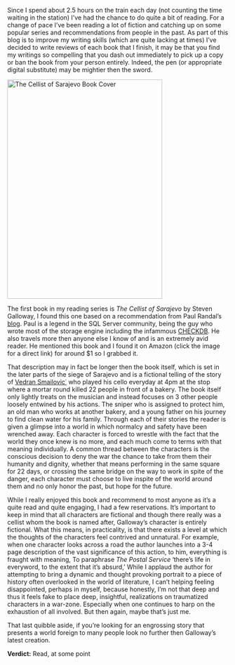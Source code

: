 Since I spend about 2.5 hours on the train each day (not counting the time waiting in the station) I&#8217;ve had the chance to do quite a bit of reading. For a change of pace I&#8217;ve been reading a lot of fiction and catching up on some popular series and recommendations from people in the past. As part of this blog is to improve my writing skills (which are quite lacking at times) I&#8217;ve decided to write reviews of each book that I finish, it may be that you find my writings so compelling that you dash out immediately to pick up a copy or ban the book from your person entirely. Indeed, the pen (or appropriate digital substitute) may be mightier then the sword.

<a href="http://www.amazon.com/Cellist-Sarajevo-Steven-Galloway/dp/1594483655/ref&#61;sr_1_1?s&#61;books&#38;ie&#61;UTF8&#38;qid&#61;1328554408&#38;sr&#61;1-1"><img class="aligncenter" title="The Cellist of Sarajevo" src="http://ebooks-imgs.connect.com/product/400/000/000/000/000/090/531/400000000000000090531_s4.jpg" alt="The Cellist of Sarajevo Book Cover" width="353" height="500" /></a>

The first book in my reading series is _The Cellist of Sarajevo_ by Steven Galloway, I found this one based on a recommendation from Paul Randal&#8217;s <a title="In Recovery, Paul Randal" href="http://www.sqlskills.com/BLOGS/PAUL/post/2011-the-year-in-books.aspx" target="_blank">blog</a>. Paul is a legend in the SQL Server community, being the guy who wrote most of the storage engine including the infammous <a title="CHECKDB MSDN" href="http://msdn.microsoft.com/en-us/library/ms176064.aspx" target="_blank">CHECKDB</a>. He also travels more then anyone else I know of and is an extremely avid reader. He mentioned this book and I found it on Amazon (click the image for a direct link) for around $1 so I grabbed it.

That description may in fact be longer then the book itself, which is set in the later parts of the siege of Sarajevo and is a fictional telling of the story of <a title="The Cellist himself" href="http://en.wikipedia.org/wiki/Vedran_Smailovi%C4%87" target="_blank">Vedran Smailovic˙</a> who played his cello everyday at 4pm at the stop where a mortar round killed 22 people in front of a bakery. The book itself only lightly treats on the musician and instead focuses on 3 other people loosely entwined by his actions. The sniper who is assigned to protect him, an old man who works at another bakery, and a young father on his journey to find clean water for his family. Through each of their stories the reader is given a glimpse into a world in which normalcy and safety have been wrenched away. Each character is forced to wrestle with the fact that the world they once knew is no more, and each much come to terms with that meaning individually. A common thread between the characters is the conscious decision to deny the war the chance to take from them their humanity and dignity, whether that means performing in the same square for 22 days, or crossing the same bridge on the way to work in spite of the danger, each character must choose to live inspite of the world around them and no only honor the past, but hope for the future.

While I really enjoyed this book and recommend to most anyone as it&#8217;s a quite read and quite engaging, I had a few reservations. It&#8217;s important to keep in mind that all characters are fictional and though there really was a cellist whom the book is named after, Galloway&#8217;s character is entirely fictional. What this means, in practicality, is that there exists a level at which the thoughts of the characters feel contrived and unnatural. For example, when one character looks across a road the author launches into a 3-4 page description of the vast significance of this action, to him, everything is fraught with meaning, To paraphrase _The Postal Service_ &#8216;there&#8217;s life in everyword, to the extent that it&#8217;s absurd,&#8217; While I applaud the author for attempting to bring a dynamic and thought provoking portrait to a piece of history often overlooked in the world of literature, I can&#8217;t helping feeling disappointed, perhaps in myself, because honestly, I&#8217;m not that deep and thus it feels fake to place deep, insightful, realizations on traumatized characters in a war-zone. Especially when one continues to harp on the exhaustion of all involved. But then again, maybe that&#8217;s just me.

That last quibble aside, if you&#8217;re looking for an engrossing story that presents a world foreign to many people look no further then Galloway&#8217;s latest creation.

**Verdict:** Read, at some point
